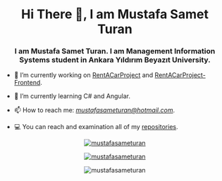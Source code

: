 <h1 align="center">Hi There 👋, I am Mustafa Samet Turan</h1>
<h3 align="center">I am Mustafa Samet Turan. I am Management Information Systems student in Ankara Yıldırım Beyazıt University.</h3>




- 🔭 I’m currently working on [RentACarProject](https://github.com/mustafasameturan/RentACarProject) and [RentACarProject-Frontend](https://github.com/mustafasameturan/RentACar-frontend).
 
- 🌱 I’m currently learning C# and Angular.

- 📫 How to reach me: *mustafasameturan@hotmail.com*.

- 💻  You can reach and examination all of my [repositories](https://github.com/mustafasameturan?tab=repositories).

<p align="center"><a href="https://www.linkedin.com/in/mustafasameturan/" target="blank"><img src="https://img.shields.io/badge/LinkedIn-0077B5?style=for-the-badge&logo=linkedin&logoColor=white" alt="mustafasameturan"></a></p>

<p align="center"> <a href="https://github-readme-stats.vercel.app/api?username=mustafasameturan&show_icons=true&theme=radical" alt="mustafasameturan"><img src="https://github-readme-stats.vercel.app/api?username=mustafasameturan&show_icons=true&theme=radical" alt="mustafasameturan" /></a> </p> 

<p align="center"> <img src="https://komarev.com/ghpvc/?username=mustafasameturan&label=Profile%20views&color=0e75b6&style=flat" alt="mustafasameturan" /> </p>
